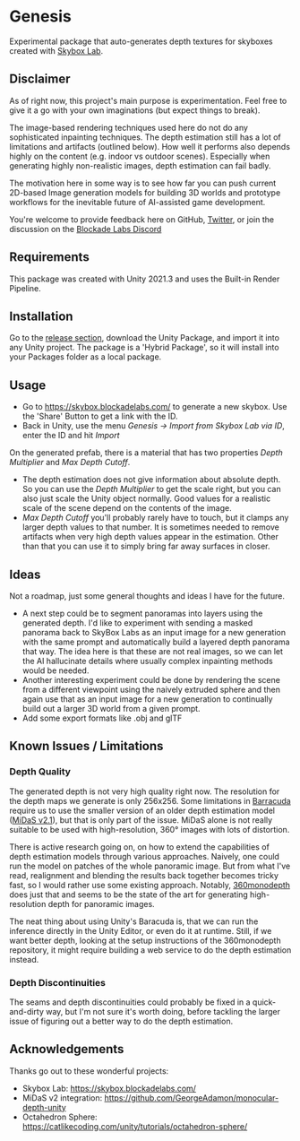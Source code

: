 # Genesis

Experimental package that auto-generates depth textures for skyboxes created with [Skybox Lab](https://skybox.blockadelabs.com/).

## Disclaimer
As of right now, this project's main purpose is experimentation. Feel free to give it a go with your own imaginations (but expect things to break).

The image-based rendering techniques used here do not do any sophisticated inpainting techniques. The depth estimation still has a lot of limitations and artifacts (outlined below). How well it performs also depends highly on the content (e.g. indoor vs outdoor scenes). Especially when generating highly non-realistic images, depth estimation can fail badly.

The motivation here in some way is to see how far you can push current 2D-based Image generation models for building 3D worlds and prototype workflows for the inevitable future of AI-assisted game development.

You're welcome to provide feedback here on GitHub, [Twitter](https://twitter.com/julien_kaye), or join the discussion on the [Blockade Labs Discord](https://discord.gg/kqKB3X4TJz)

## Requirements
This package was created with Unity 2021.3 and uses the Built-in Render Pipeline.

## Installation
Go to the [release section](https://github.com/julienkay/genesis/releases), download the Unity Package, and import it into any Unity project.
The package is a 'Hybrid Package', so it will install into your Packages folder as a local package.

## Usage
- Go to https://skybox.blockadelabs.com/ to generate a new skybox. Use the 'Share' Button to get a link with the ID.
- Back in Unity, use the menu *Genesis -> Import from Skybox Lab via ID*, enter the ID and hit *Import*

On the generated prefab, there is a material that has two properties *Depth Multiplier* and *Max Depth Cutoff*.
- The depth estimation does not give information about absolute depth. So you can use the *Depth Multiplier* to get the scale right, but you can also just scale the Unity object normally. Good values for a realistic scale of the scene depend on the contents of the image.
- *Max Depth Cutoff* you'll probably rarely have to touch, but it clamps any larger depth values to that number. It is sometimes needed to remove artifacts when very high depth values appear in the estimation. Other than that you can use it to simply bring far away surfaces in closer.

## Ideas
Not a roadmap, just some general thoughts and ideas I have for the future.

- A next step could be to segment panoramas into layers using the generated depth. I'd like to experiment with sending a masked panorama back to SkyBox Labs as an input image for a new generation with the same prompt and automatically build a layered depth panorama that way. The idea here is that these are not real images, so we can let the AI hallucinate details where usually complex inpainting methods would be needed.
- Another interesting experiment could be done by rendering the scene from a different viewpoint using the naively extruded sphere and then again use that as an input image for a new generation to continually build out a larger 3D world from a given prompt.
- Add some export formats like .obj and glTF

## Known Issues / Limitations
### Depth Quality
The generated depth is not very high quality right now. The resolution for the depth maps we generate is only 256x256. Some limitations in [Barracuda](https://docs.unity3d.com/Packages/com.unity.barracuda@latest/index.html) require us to use the smaller version of an older depth estimation model ([MiDaS v2.1](https://github.com/isl-org/MiDaS)), but that is only part of the issue. MiDaS alone is not really suitable to be used with high-resolution, 360° images with lots of distortion.

There is active research going on, on how to extend the capabilities of depth estimation models through various approaches. Naively, one could run the model on patches of the whole panoramic image. But from what I've read, realignment and blending the results back together becomes tricky fast, so I would rather use some existing approach. Notably, [360monodepth](https://github.com/manurare/360monodepth) does just that and seems to be the state of the art for generating high-resolution depth for panoramic images.

The neat thing about using Unity's Baracuda is, that we can run the inference directly in the Unity Editor, or even do it at runtime. Still, if we want better depth, looking at the setup instructions of the 360monodepth repository, it might require building a web service to do the depth estimation instead.

### Depth Discontinuities
The seams and depth discontinuities could probably be fixed in a quick-and-dirty way, but I'm not sure it's worth doing, before tackling the larger issue of figuring out a better way to do the depth estimation.

## Acknowledgements
Thanks go out to these wonderful projects:
- Skybox Lab: https://skybox.blockadelabs.com/
- MiDaS v2 integration: https://github.com/GeorgeAdamon/monocular-depth-unity
- Octahedron Sphere: https://catlikecoding.com/unity/tutorials/octahedron-sphere/